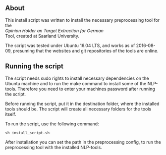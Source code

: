 ## About

This install script was written to install the necessary preprocessing tool for the   
_Opinion Holder an Target Extraction for German_   
Tool, created at Saarland University.

The script was tested under Ubuntu 16.04 LTS, and works as of 2016-08-09, presuming that the websites and git repositories of the tools are online.

## Running the script

The script needs sudo rights to install necessary dependencies on the Ubuntu machine and to run the make command to install some of the NLP-tools. Therefore you need to enter your machines password after running the script.

Before running the script, put it in the destination folder, where the installed tools should be. The script will create all necessary folders for the tools itself.

To run the script, use the following command:

	sh install_script.sh

After installation you can set the path in the preprocessing config, to run the preprocessing tool with the installed NLP-tools.
